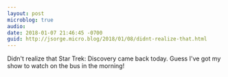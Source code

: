 ```yaml
---
layout: post
microblog: true
audio: 
date: 2018-01-07 21:46:45 -0700
guid: http://jsorge.micro.blog/2018/01/08/didnt-realize-that.html
---
```

Didn't realize that Star Trek: Discovery came back today. Guess I've got my show to watch on the bus in the morning!
